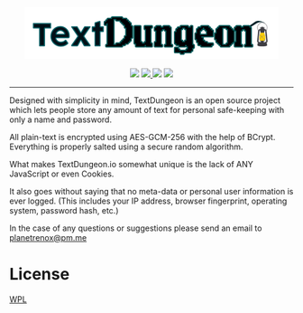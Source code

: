 <p align="center"><a href="https://textdungeon.io/">
<img src="/WebContent/htmlresources/img/logo.png?raw=true" alt="alt text" width="450px"> </a> 
</p>

<p align="center"><a href="https://github.com/PlanetRenox/TextDungeon.io/blob/master/updatelog.md"><img src="https://img.shields.io/badge/Maintained%20%3F-Yes-green.svg"></a> <a href="https://github.com/PlanetRenox/TextDungeon.io/blob/master/LICENSE" target="_blank"><img src="https://img.shields.io/badge/license-WPL-yellowgreen.svg"> <img src="https://badges.frapsoft.com/os/v2/open-source.png?v=103"></a> <a href="https://github.com/PlanetRenox/TextDungeon.io/blob/master/updatelog.md"><img src="https://img.shields.io/badge/version-1.1-lightgrey.svg"></a></p>

---

Designed with simplicity in mind, TextDungeon is an open source project 
which lets people store any amount of text for personal safe-keeping 
with only a name and password.
   
All plain-text is encrypted using AES-GCM-256 with the help of BCrypt. Everything is properly salted using a secure random algorithm. 
   
What makes TextDungeon.io somewhat unique is the lack of ANY JavaScript or even Cookies.

It also goes without saying that no meta-data or personal user information is ever logged.
(This includes your IP address, browser fingerprint, operating system, password hash, etc.)

In the case of any questions or suggestions please send an email to planetrenox@pm.me

# License
[WPL](https://github.com/PlanetRenox/TextDungeon.io/blob/master/LICENSE) 
   
